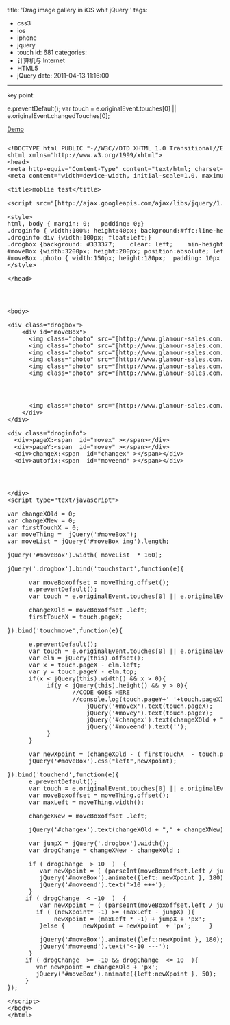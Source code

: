 title: 'Drag image gallery  in iOS whit jQuery '
tags:
  - css3
  - ios
  - iphone
  - jquery
  - touch
id: 681
categories:
  - 计算机与 Internet
  - HTML5
  - jQuery
date: 2011-04-13 11:16:00
---

key point:

e.preventDefault();
var touch = e.originalEvent.touches[0] || e.originalEvent.changedTouches[0];

[Demo](http://www.glamour-sales.com.cn/m/t.drag)
<pre>
<pre>&lt;!DOCTYPE html PUBLIC "-//W3C//DTD XHTML 1.0 Transitional//EN" "http://www.w3.org/TR/xhtml1/DTD/xhtml1-transitional.dtd"&gt;
&lt;html xmlns="http://www.w3.org/1999/xhtml"&gt;
&lt;head&gt;
&lt;meta http-equiv="Content-Type" content="text/html; charset=UTF-8" /&gt;
&lt;meta content="width=device-width, initial-scale=1.0, maximum-scale=1.0, user-scalable=0;" name="viewport" /&gt;

&lt;title&gt;moblie test&lt;/title&gt;

&lt;script src="[http://ajax.googleapis.com/ajax/libs/jquery/1.5.1/jquery.min.js](http://ajax.googleapis.com/ajax/libs/jquery/1.5.1/jquery.min.js)" type="text/javascript" &gt;&lt;/script&gt;

&lt;style&gt;
html, body { margin: 0;   padding: 0;}
.droginfo { width:100%; height:40px; background:#ffc;line-height:18px}
.droginfo div {width:100px; float:left;}
.drogbox {background: #333377;    clear: left;    min-height: 240px;    min-width: 320px; max-width:480px;    position: relative;  overflow:hidden;  }
#moveBox {width:3200px; height:200px; position:absolute; left:0; top:20px; background:  #ddd; padding: 0;}
#moveBox .photo { width:150px; height:180px;  padding: 10px 5px; float:left;  }
&lt;/style&gt;

&lt;/head&gt;</pre>
<pre>&lt;body&gt;

&lt;div class="drogbox"&gt;
    &lt;div id="moveBox"&gt;
      &lt;img class="photo" src="[http://www.glamour-sales.com.cn/media/catalog/product/yv/s/YR0-518-00007.jpg](http://www.glamour-sales.com.cn/media/catalog/product/yv/s/YR0-518-00007.jpg)" /&gt;
      &lt;img class="photo" src="[http://www.glamour-sales.com.cn/media/catalog/product/yv/s/YR0-518-00006.jpg](http://www.glamour-sales.com.cn/media/catalog/product/yv/s/YR0-518-00006.jpg)" /&gt;
      &lt;img class="photo" src="[http://www.glamour-sales.com.cn/media/catalog/product/yv/s/YR0-518-00005.jpg](http://www.glamour-sales.com.cn/media/catalog/product/yv/s/YR0-518-00005.jpg)" /&gt;
      &lt;img class="photo" src="[http://www.glamour-sales.com.cn/media/catalog/product/yv/s/YR0-518-00004.jpg](http://www.glamour-sales.com.cn/media/catalog/product/yv/s/YR0-518-00004.jpg)" /&gt;
      &lt;img class="photo" src="[http://www.glamour-sales.com.cn/media/catalog/product/yv/s/YR0-518-00003.jpg](http://www.glamour-sales.com.cn/media/catalog/product/yv/s/YR0-518-00003.jpg)" /&gt;
      &lt;img class="photo" src="[http://www.glamour-sales.com.cn/media/catalog/product/yv/s/YR0-518-00002.jpg](http://www.glamour-sales.com.cn/media/catalog/product/yv/s/YR0-518-00002.jpg)" /&gt;</pre>
<pre>      &lt;img class="photo" src="[http://www.glamour-sales.com.cn/media/catalog/product/yv/s/YR0-518-00001.jpg](http://www.glamour-sales.com.cn/media/catalog/product/yv/s/YR0-518-00001.jpg)" /&gt;
    &lt;/div&gt;
&lt;/div&gt;

&lt;div class="droginfo"&gt;
  &lt;div&gt;pageX:&lt;span  id="movex" &gt;&lt;/span&gt;&lt;/div&gt;
  &lt;div&gt;pageY:&lt;span  id="movey" &gt;&lt;/span&gt;&lt;/div&gt;
  &lt;div&gt;changeX:&lt;span  id="changex" &gt;&lt;/span&gt;&lt;/div&gt;
  &lt;div&gt;autofix:&lt;span  id="moveend" &gt;&lt;/span&gt;&lt;/div&gt;</pre>
<pre>&lt;/div&gt;
&lt;script type="text/javascript"&gt;

var changeXOld = 0;
var changeXNew = 0;
var firstTouchX = 0;
var moveThing =  jQuery('#moveBox');
var moveList = jQuery('#moveBox img').length;

jQuery('#moveBox').width( moveList  * 160);

jQuery('.drogbox').bind('touchstart',function(e){

      var moveBoxoffset = moveThing.offset();
      e.preventDefault();
      var touch = e.originalEvent.touches[0] || e.originalEvent.changedTouches[0];

      changeXOld = moveBoxoffset .left;
      firstTouchX = touch.pageX;

}).bind('touchmove',function(e){

      e.preventDefault();
      var touch = e.originalEvent.touches[0] || e.originalEvent.changedTouches[0];
      var elm = jQuery(this).offset();
      var x = touch.pageX - elm.left;
      var y = touch.pageY - elm.top;
      if(x &lt; jQuery(this).width() &amp;&amp; x &gt; 0){
           if(y &lt; jQuery(this).height() &amp;&amp; y &gt; 0){
                  //CODE GOES HERE
                  //console.log(touch.pageY+' '+touch.pageX);
                      jQuery('#movex').text(touch.pageX);
                      jQuery('#movey').text(touch.pageY);
                      jQuery('#changex').text(changeXOld + "," + changeXNew );
                      jQuery('#moveend').text('');
           }
      }

      var newXpoint = (changeXOld - ( firstTouchX  - touch.pageX)) + 'px';
      jQuery('#moveBox').css("left",newXpoint);

}).bind('touchend',function(e){
      e.preventDefault();
      var touch = e.originalEvent.touches[0] || e.originalEvent.changedTouches[0];
      var moveBoxoffset = moveThing.offset();
      var maxLeft = moveThing.width();

      changeXNew = moveBoxoffset .left;

      jQuery('#changex').text(changeXOld + "," + changeXNew);

      var jumpX = jQuery('.drogbox').width();
      var drogChange = changeXNew - changeXOld ;

      if ( drogChange  &gt; 10  )  {
         var newXpoint = ( (parseInt(moveBoxoffset.left / jumpX )) * jumpX )  + 'px';
         jQuery('#moveBox').animate({left: newXpoint }, 180);
         jQuery('#moveend').text('&gt;10 +++');
      }
     if ( drogChange  &lt; -10  )  {
         var newXpoint = ( (parseInt(moveBoxoffset.left / jumpX )) * jumpX - jumpX) ;
        if ( (newXpoint* -1) &gt;= (maxLeft - jumpX) ){
             newXpoint = (maxLeft * -1) + jumpX + 'px';
         }else {     newXpoint = newXpoint  + 'px';     }

         jQuery('#moveBox').animate({left:newXpoint }, 180);
         jQuery('#moveend').text('&lt;-10 ---');
      }
     if ( drogChange  &gt;= -10 &amp;&amp; drogChange  &lt;= 10  ){
        var newXpoint = changeXOld + 'px';
        jQuery('#moveBox').animate({left:newXpoint }, 50);
     }
});

&lt;/script&gt;
&lt;/body&gt;
&lt;/html&gt;</pre>
</pre>